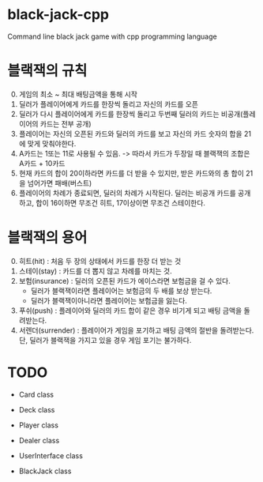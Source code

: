 # black-jack-cpp
Command line black jack game with cpp programming language

# 블랙잭의 규칙
0. 게임의 최소 ~ 최대 배팅금액을 통해 시작
1. 딜러가 플레이어에게 카드를 한장씩 돌리고 자신의 카드를 오픈
2. 딜러가 다시 플레이어에게 카드를 한장씩 돌리고 두번째 딜러의 카드는 비공개(플레이어의 카드는 전부 공개)
3. 플레이어는 자신의 오픈된 카드와 딜러의 카드를 보고 자신의 카드 숫자의 합을 21에 맞게 맞춰야한다.
4. A카드는 1또는 11로 사용될 수 있음. -> 따라서 카드가 두장일 때 블랙잭의 조합은 A카드 + 10카드
5. 현재 카드의 합이 20이하라면 카드를 더 받을 수 있지만, 받은 카드와의 총 합이 21을 넘어가면 패배(버스트)
6. 플레이어의 차례가 종료되면, 딜러의 차례가 시작된다. 딜러는 비공개 카드를 공개하고, 합이 16이하면 무조건 히트, 17이상이면 무조건 스테이한다.

# 블랙잭의 용어
0. 히트(hit) : 처음 두 장의 상태에서 카드를 한장 더 받는 것
1. 스테이(stay) : 카드를 더 뽑지 않고 차례를 마치는 것.
2. 보험(insurance) : 딜러의 오픈된 카드가 에이스라면 보험금을 걸 수 있다. 
   - 딜러가 블랙잭이라면 플레이어는 보험금의 두 배를 보상 받는다.
   - 딜러가 블랙잭이아니라면 플레이어는 보험금을 잃는다.
3. 푸쉬(push) : 플레이어와 딜러의 카드 합이 같은 경우 비기게 되고 배팅 금액을 돌려받는다.
4. 서렌더(surrender) : 플레이어가 게임을 포기하고 배팅 금액의 절반을 돌려받는다. 단, 딜러가 블랙잭을 가지고 있을 경우 게임 포기는 불가하다.

# TODO
- Card class

- Deck class

- Player class

- Dealer class

- UserInterface class

- BlackJack class
